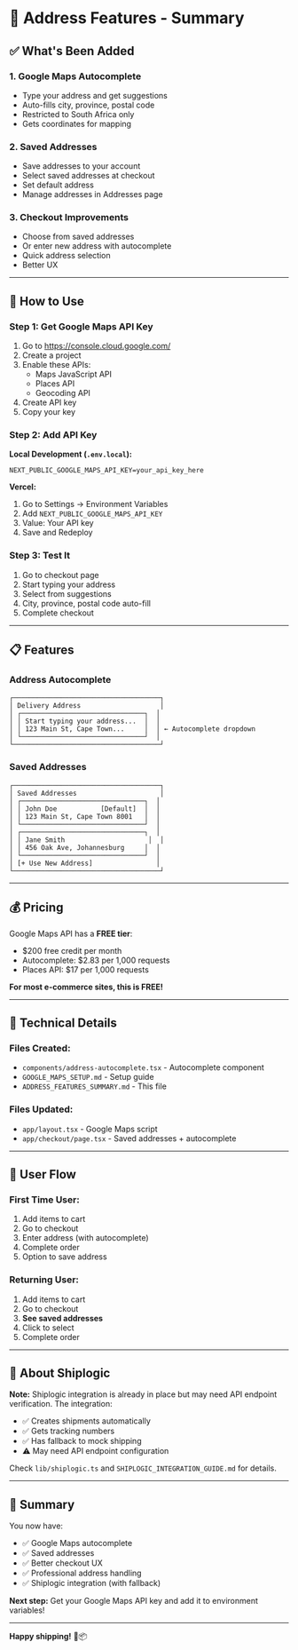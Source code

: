 # 📍 Address Features - Summary

## ✅ What's Been Added

### 1. **Google Maps Autocomplete**
- Type your address and get suggestions
- Auto-fills city, province, postal code
- Restricted to South Africa only
- Gets coordinates for mapping

### 2. **Saved Addresses**
- Save addresses to your account
- Select saved addresses at checkout
- Set default address
- Manage addresses in Addresses page

### 3. **Checkout Improvements**
- Choose from saved addresses
- Or enter new address with autocomplete
- Quick address selection
- Better UX

---

## 🚀 How to Use

### **Step 1: Get Google Maps API Key**

1. Go to https://console.cloud.google.com/
2. Create a project
3. Enable these APIs:
   - Maps JavaScript API
   - Places API
   - Geocoding API
4. Create API key
5. Copy your key

### **Step 2: Add API Key**

**Local Development (`.env.local`):**
```env
NEXT_PUBLIC_GOOGLE_MAPS_API_KEY=your_api_key_here
```

**Vercel:**
1. Go to Settings → Environment Variables
2. Add `NEXT_PUBLIC_GOOGLE_MAPS_API_KEY`
3. Value: Your API key
4. Save and Redeploy

### **Step 3: Test It**

1. Go to checkout page
2. Start typing your address
3. Select from suggestions
4. City, province, postal code auto-fill
5. Complete checkout

---

## 📋 Features

### **Address Autocomplete**
```
┌─────────────────────────────────────┐
│ Delivery Address                    │
│ ┌───────────────────────────────┐  │
│ │ Start typing your address...  │  │
│ │ 123 Main St, Cape Town...     │  │ ← Autocomplete dropdown
│ └───────────────────────────────┘  │
└─────────────────────────────────────┘
```

### **Saved Addresses**
```
┌─────────────────────────────────────┐
│ Saved Addresses                     │
│ ┌───────────────────────────────┐  │
│ │ John Doe           [Default]  │  │
│ │ 123 Main St, Cape Town 8001   │  │
│ └───────────────────────────────┘  │
│ ┌───────────────────────────────┐  │
│ │ Jane Smith                     │  │
│ │ 456 Oak Ave, Johannesburg     │  │
│ └───────────────────────────────┘  │
│ [+ Use New Address]                │
└─────────────────────────────────────┘
```

---

## 💰 Pricing

Google Maps API has a **FREE tier**:
- $200 free credit per month
- Autocomplete: $2.83 per 1,000 requests
- Places API: $17 per 1,000 requests

**For most e-commerce sites, this is FREE!**

---

## 🔧 Technical Details

### **Files Created:**
- `components/address-autocomplete.tsx` - Autocomplete component
- `GOOGLE_MAPS_SETUP.md` - Setup guide
- `ADDRESS_FEATURES_SUMMARY.md` - This file

### **Files Updated:**
- `app/layout.tsx` - Google Maps script
- `app/checkout/page.tsx` - Saved addresses + autocomplete

---

## 🎯 User Flow

### **First Time User:**
1. Add items to cart
2. Go to checkout
3. Enter address (with autocomplete)
4. Complete order
5. Option to save address

### **Returning User:**
1. Add items to cart
2. Go to checkout
3. **See saved addresses**
4. Click to select
5. Complete order

---

## 📝 About Shiplogic

**Note:** Shiplogic integration is already in place but may need API endpoint verification. The integration:
- ✅ Creates shipments automatically
- ✅ Gets tracking numbers
- ✅ Has fallback to mock shipping
- ⚠️ May need API endpoint configuration

Check `lib/shiplogic.ts` and `SHIPLOGIC_INTEGRATION_GUIDE.md` for details.

---

## 🎉 Summary

You now have:
- ✅ Google Maps autocomplete
- ✅ Saved addresses
- ✅ Better checkout UX
- ✅ Professional address handling
- ✅ Shiplogic integration (with fallback)

**Next step:** Get your Google Maps API key and add it to environment variables!

---

**Happy shipping!** 🚚📦

